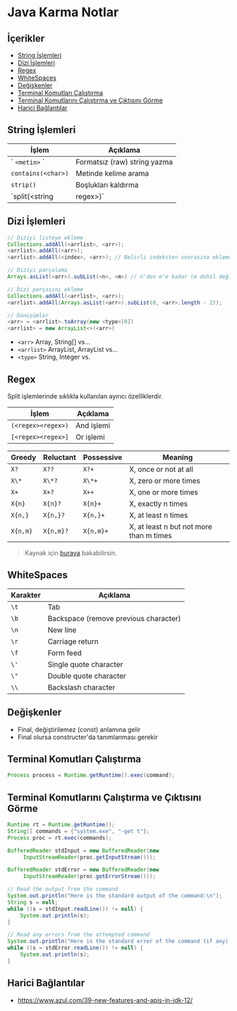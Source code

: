 # Java Karma Notlar <!-- omit in toc -->

## İçerikler <!-- omit in toc -->

- [String İşlemleri](#String-%C4%B0%C5%9Flemleri)
- [Dizi İşlemleri](#Dizi-%C4%B0%C5%9Flemleri)
- [Regex](#Regex)
- [WhiteSpaces](#WhiteSpaces)
- [Değişkenler](#De%C4%9Fi%C5%9Fkenler)
- [Terminal Komutları Çalıştırma](#Terminal-Komutlar%C4%B1-%C3%87al%C4%B1%C5%9Ft%C4%B1rma)
- [Terminal Komutlarını Çalıştırma ve Çıktısını Görme](#Terminal-Komutlar%C4%B1n%C4%B1-%C3%87al%C4%B1%C5%9Ft%C4%B1rma-ve-%C3%87%C4%B1kt%C4%B1s%C4%B1n%C4%B1-G%C3%B6rme)
- [Harici Bağlantılar](#Harici-Ba%C4%9Flant%C4%B1lar)

## String İşlemleri

| İşlem                     | Açıklama                     |
| ------------------------- | ---------------------------- |
| \` `<metin>` \`           | Formatsız (raw) string yazma |
| `contains(<char>)`        | Metinde kelime arama         |
| `strip()`                 | Boşlukları kaldırma          |
| `split(<string | regex>)` | String ayrıştırma            |

## Dizi İşlemleri

```java
// Diziyi listeye ekleme
Collections.addAll(<arrlist>, <arr>);
<arrlist>.addAll(<arr>);
<arrlist>.addAll(<index>, <arr>); // Belirli indeksten sonrasına ekleme

// Diziyi parçalama
Arrays.asList(<arr>).subList(<n>, <m>) // n'den m'e kadar (m dahil değil)

// Dizi parçasını ekleme
Collections.addAll(<arrlist>, <arr>);
<arrlist>.addAll(Arrays.asList(<arr>).subList(0, <arr>.length - 2));

// Dönüşümler
<arr> = <arrlist>.toArray(new <type>[0])
<arrlist> = new ArrayList<>(<arr>)
```

- `<arr>` Array, String[] vs...
- `<arrlist>` ArrayList<String>, ArrayList<Integer> vs...
- `<type>` String, Integer vs.

## Regex

Split işlemlerinde sıklıkla kullanılan ayırıcı özelliklerdir.

| İşlem              | Açıklama   |
| ------------------ | ---------- |
| `(<regex><regex>)` | And işlemi |
| `[<regex><regex>]` | Or işlemi  |

| Greedy   | Reluctant | Possessive | Meaning                                 |
| -------- | --------- | ---------- | --------------------------------------- |
| `X?`     | `X??`     | `X?+`      | X, once or not at all                   |
| `X\*`    | `X\*?`    | `X\*+`     | X, zero or more times                   |
| `X+`     | `X+?`     | `X++`      | X, one or more times                    |
| `X{n}`   | `X{n}?`   | `X{n}+`    | X, exactly n times                      |
| `X{n,}`  | `X{n,}?`  | `X{n,}+`   | X, at least n times                     |
| `X{n,m}` | `X{n,m}?` | `X{n,m}+`  | X, at least n but not more than m times |

> Kaynak için [buraya](https://docs.oracle.com/javase/tutorial/essential/regex/quant.html) bakabilirsin.

## WhiteSpaces

| Karakter | Açıklama                              |
| -------- | ------------------------------------- |
| `\t`     | Tab                                   |
| `\b`     | Backspace (remove previous character) |
| `\n`     | New line                              |
| `\r`     | Carriage return                       |
| `\f`     | Form feed                             |
| `\'`     | Single quote character                |
| `\"`     | Double quote character                |
| `\\`     | Backslash character                   |

## Değişkenler

- Final, değiştirilemez (const) anlamına gelir
- Final olursa constructer'da tanımlanması gerekir

## Terminal Komutları Çalıştırma

```java
Process process = Runtime.getRuntime().exec(command);
```

## Terminal Komutlarını Çalıştırma ve Çıktısını Görme

```java
Runtime rt = Runtime.getRuntime();
String[] commands = {"system.exe", "-get t"};
Process proc = rt.exec(commands);

BufferedReader stdInput = new BufferedReader(new
     InputStreamReader(proc.getInputStream()));

BufferedReader stdError = new BufferedReader(new
     InputStreamReader(proc.getErrorStream()));

// Read the output from the command
System.out.println("Here is the standard output of the command:\n");
String s = null;
while ((s = stdInput.readLine()) != null) {
    System.out.println(s);
}

// Read any errors from the attempted command
System.out.println("Here is the standard error of the command (if any):\n");
while ((s = stdError.readLine()) != null) {
    System.out.println(s);
}
```

## Harici Bağlantılar

- <https://www.azul.com/39-new-features-and-apis-in-jdk-12/>
